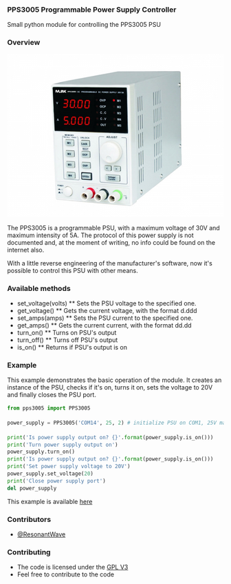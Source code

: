### PPS3005 Programmable Power Supply Controller
Small python module for controlling the PPS3005 PSU

### Overview
![PPS3005](pps3005.jpg)

The PPS3005 is a programmable PSU, with a maximum voltage of 30V and maximum intensity of 5A. The protocol of this power supply is not documented and, at the moment of writing, no info could be found on the internet also.

With a little reverse engineering of the manufacturer's software, now it's possible to control this PSU with other means.

### Available methods
 * set_voltage(volts)
 ** Sets the PSU voltage to the specified one.
 * get_voltage()
 ** Gets the current voltage, with the format d.ddd
 * set_amps(amps)
 ** Sets the PSU current to the specified one.
 * get_amps()
 ** Gets the current current, with the format dd.dd
 * turn_on()
 ** Turns on PSU's output
 * turn_off()
 ** Turns off PSU's output
 * is_on()
 ** Returns if PSU's output is on
 
### Example

This example demonstrates the basic operation of the module. It creates an instance of the PSU, checks if it's on, turns it on, sets the voltage to 20V and finally closes the PSU port.

```python
from pps3005 import PPS3005

power_supply = PPS3005('COM14', 25, 2) # initialize PSU on COM1, 25V max and 2A max.

print('Is power supply output on? {}'.format(power_supply.is_on()))
print('Turn power supply output on')
power_supply.turn_on()
print('Is power supply output on? {}'.format(power_supply.is_on()))
print('Set power supply voltage to 20V')
power_supply.set_voltage(20)
print('Close power supply port')
del power_supply
```

This example is available [here](example.py)

### Contributors
 *  [@ResonantWave](https://github.com/ResonantWave)

### Contributing
* The code is licensed under the [GPL V3](LICENSE)
* Feel free to contribute to the code